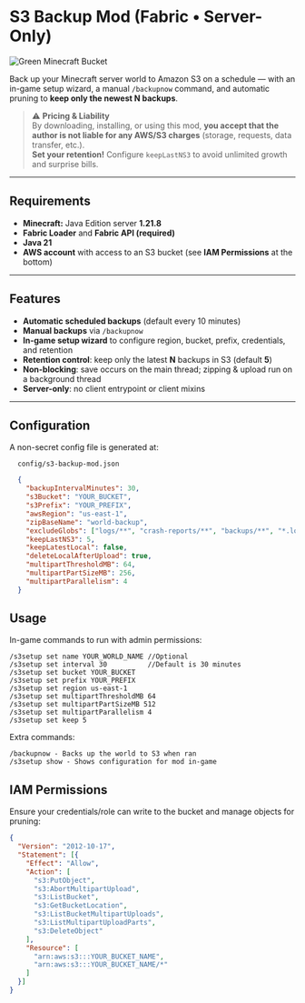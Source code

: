 # S3 Backup Mod (Fabric • Server-Only)

![Green Minecraft Bucket](https://cdn.modrinth.com/data/cached_images/1ef5ba6809f320f0dd9adc8857a28bb8b813ae28.png)

Back up your Minecraft server world to Amazon S3 on a schedule — with an in-game setup wizard, a manual `/backupnow` command, and automatic pruning to **keep only the newest N backups**.

> ⚠️ **Pricing & Liability**  
> By downloading, installing, or using this mod, **you accept that the author is not liable for any AWS/S3 charges** (storage, requests, data transfer, etc.).  
> **Set your retention!** Configure `keepLastNS3` to avoid unlimited growth and surprise bills.

---

## Requirements

- **Minecraft:** Java Edition server **1.21.8**  
- **Fabric Loader** and **Fabric API (required)**  
- **Java 21**  
- **AWS account** with access to an S3 bucket (see **IAM Permissions** at the bottom)

---

## Features

- **Automatic scheduled backups** (default every 10 minutes)
- **Manual backups** via `/backupnow`
- **In-game setup wizard** to configure region, bucket, prefix, credentials, and retention
- **Retention control**: keep only the latest **N** backups in S3 (default **5**)
- **Non-blocking**: save occurs on the main thread; zipping & upload run on a background thread
- **Server-only**: no client entrypoint or client mixins

---

## Configuration

A non-secret config file is generated at:

```
  config/s3-backup-mod.json
```
```json
  {
    "backupIntervalMinutes": 30,
    "s3Bucket": "YOUR_BUCKET",
    "s3Prefix": "YOUR_PREFIX",
    "awsRegion": "us-east-1",
    "zipBaseName": "world-backup",
    "excludeGlobs": ["logs/**", "crash-reports/**", "backups/**", "*.log", "**/session.lock"],
    "keepLastNS3": 5,
    "keepLatestLocal": false,
    "deleteLocalAfterUpload": true,
    "multipartThresholdMB": 64,
    "multipartPartSizeMB": 256,
    "multipartParallelism": 4
  }
```

## Usage

In-game commands to run with admin permissions:

```
/s3setup set name YOUR_WORLD_NAME //Optional
/s3setup set interval 30          //Default is 30 minutes
/s3setup set bucket YOUR_BUCKET
/s3setup set prefix YOUR_PREFIX
/s3setup set region us-east-1
/s3setup set multipartThresholdMB 64
/s3setup set multipartPartSizeMB 512
/s3setup set multipartParallelism 4
/s3setup set keep 5
```
Extra commands:

```
/backupnow - Backs up the world to S3 when ran
/s3setup show - Shows configuration for mod in-game
```

## IAM Permissions
Ensure your credentials/role can write to the bucket and manage objects for pruning:

```json
{
  "Version": "2012-10-17",
  "Statement": [{
    "Effect": "Allow",
    "Action": [
      "s3:PutObject",
      "s3:AbortMultipartUpload",
      "s3:ListBucket",
      "s3:GetBucketLocation",
      "s3:ListBucketMultipartUploads",
      "s3:ListMultipartUploadParts",
      "s3:DeleteObject"
    ],
    "Resource": [
      "arn:aws:s3:::YOUR_BUCKET_NAME",
      "arn:aws:s3:::YOUR_BUCKET_NAME/*"
    ]
  }]
}

```

